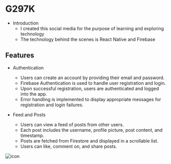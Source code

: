 # G297K

* Introduction
  - I created this social media for the purpose of learning and exploring technology
  - The technology behind the scenes is React Native and Firebase

## Features
* Authentication
  - Users can create an account by providing their email and password.
  - Firebase Authentication is used to handle user registration and login.
  - Upon successful registration, users are authenticated and logged into the app.
  - Error handling is implemented to display appropriate messages for registration and login failures.

* Feed and Posts
  - Users can view a feed of posts from other users.
  - Each post includes the username, profile picture, post content, and timestamp.
  - Posts are fetched from Firestore and displayed in a scrollable list.
  - Users can like, comment on, and share posts.

![icon](https://github.com/Agung1606/G297K/assets/107747646/6bf41bca-be61-4acd-88f7-caee5c3fff60)
